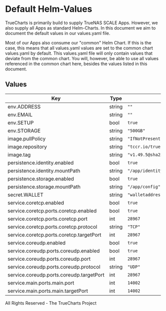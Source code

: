 # Default Helm-Values

TrueCharts is primarily build to supply TrueNAS SCALE Apps.
However, we also supply all Apps as standard Helm-Charts. In this document we aim to document the default values in our values.yaml file.

Most of our Apps also consume our "common" Helm Chart.
If this is the case, this means that all values.yaml values are set to the common chart values.yaml by default. This values.yaml file will only contain values that deviate from the common chart.
You will, however, be able to use all values referenced in the common chart here, besides the values listed in this document.

## Values

| Key | Type | Default | Description |
|-----|------|---------|-------------|
| env.ADDRESS | string | `""` |  |
| env.EMAIL | string | `""` |  |
| env.SETUP | bool | `true` |  |
| env.STORAGE | string | `"500GB"` |  |
| image.pullPolicy | string | `"IfNotPresent"` |  |
| image.repository | string | `"tccr.io/truecharts/storj-node"` |  |
| image.tag | string | `"v1.49.5@sha256:56b306dbcedd59a09f81c8f3820adb1b7aaa1cf530a6ce1aa230910a29437c84"` |  |
| persistence.identity.enabled | bool | `true` |  |
| persistence.identity.mountPath | string | `"/app/identity"` |  |
| persistence.storage.enabled | bool | `true` |  |
| persistence.storage.mountPath | string | `"/app/config"` |  |
| secret.WALLET | string | `"walletaddress"` |  |
| service.coretcp.enabled | bool | `true` |  |
| service.coretcp.ports.coretcp.enabled | bool | `true` |  |
| service.coretcp.ports.coretcp.port | int | `28967` |  |
| service.coretcp.ports.coretcp.protocol | string | `"TCP"` |  |
| service.coretcp.ports.coretcp.targetPort | int | `28967` |  |
| service.coreudp.enabled | bool | `true` |  |
| service.coreudp.ports.coreudp.enabled | bool | `true` |  |
| service.coreudp.ports.coreudp.port | int | `28967` |  |
| service.coreudp.ports.coreudp.protocol | string | `"UDP"` |  |
| service.coreudp.ports.coreudp.targetPort | int | `28967` |  |
| service.main.ports.main.port | int | `14002` |  |
| service.main.ports.main.targetPort | int | `14002` |  |

All Rights Reserved - The TrueCharts Project
